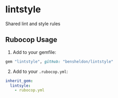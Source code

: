 # lintstyle
Shared lint and style rules

## Rubocop Usage

1. Add to your gemfile: 
  ```ruby
  gem "lintstyle", github: "bensheldon/lintstyle"
  ```
2. Add to your `.rubocop.yml`:
  ```yaml
  inherit_gem:
    lintsyle:
      - rubocop.yml
  ```
